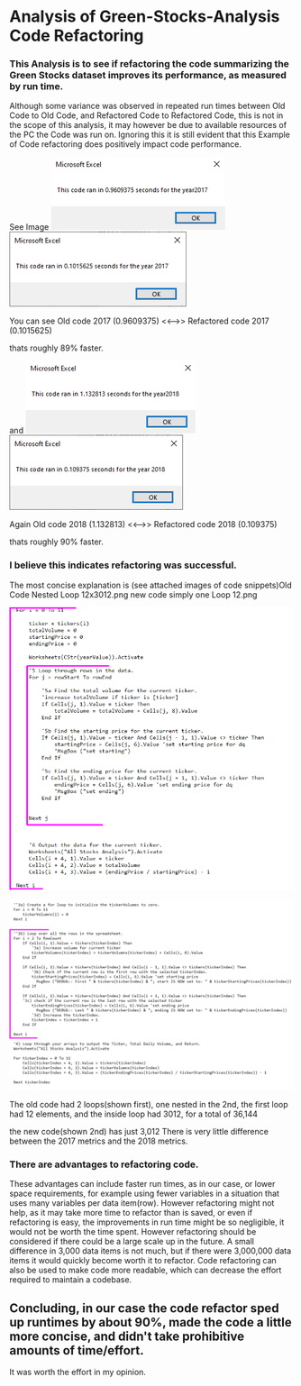 # Analysis of Green-Stocks-Analysis Code Refactoring

 ### This Analysis is to see if refactoring the code summarizing the Green Stocks dataset improves its performance, as measured by run time.
  
  Although some variance was observed in repeated run times between Old Code to Old Code, and Refactored Code to Refactored Code, this is not in the scope of this analysis, it may however be due to available resources of the PC the Code was run on.
Ignoring this it is still evident that this Example of Code refactoring does positively impact code performance.

See Image 
![Old Code 2017.png](/Resources/Old%20Code%202017.png)![VBA_Challenge_2017.png](/Resources/VBA_Challenge_2017.png)

You can see Old code 2017 (0.9609375)  <<-->>  Refactored code 2017 (0.1015625)

  thats roughly 89% faster.

and
![Old Code 2018.png](/Resources/Old%20Code%202018.png)![VBA_Challenge_2018.png](/Resources/VBA_Challenge_2018.png)

Again Old code 2018 (1.132813)  <<-->>  Refactored code 2018 (0.109375)	

  thats roughly 90% faster.



 ###  I believe this indicates refactoring was successful.
The most concise explanation is (see attached images of code snippets)Old Code Nested Loop 12x3012.png   new code simply one Loop 12.png

![Old_Code_Nested_Loop_12x3012.png](/Resources/Old_Code_Nested_Loop_12x3012.png)

![new_code_simply_one_Loop_12.png](/Resources/new_code_simply_one_Loop_12.png)

The old code had 2 loops(shown first), one nested in the 2nd, the first loop had 12 elements, and the inside loop had 3012, for a total of 36,144

the new code(shown 2nd) has just 3,012
There is very little difference between the 2017 metrics and the 2018 metrics.

 ### There are advantages to refactoring code.
 These advantages can include faster run times, as in our case, or lower space requirements, for example using fewer variables in a situation that uses many variables per data item(row).
However refactoring might not help, as it may take more time to refactor than is saved, or even if refactoring is easy, the improvements in run time might be so negligible, it would not be worth the time spent. However refactoring should be considered if there could be a large scale up in the future. A small difference in 3,000 data items is not much, but if there were 3,000,000 data items it would quickly become worth it to refactor.
Code refactoring can also be used to make code more readable, which can decrease the effort required to maintain a codebase.
 ## Concluding, in our case the code refactor sped up runtimes by about 90%, made the code a little more concise, and didn't take prohibitive amounts of time/effort.
It was worth the effort in my opinion.
